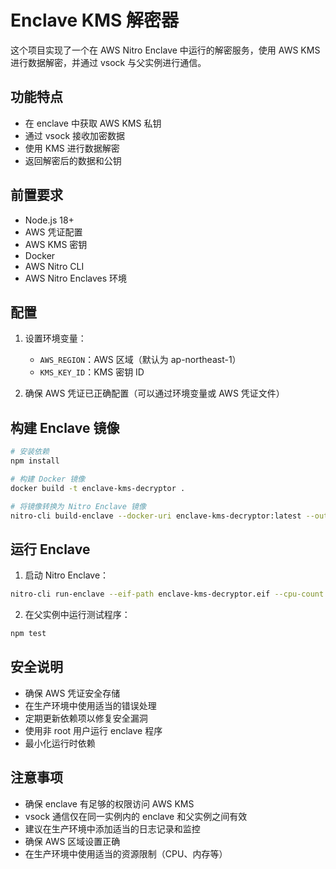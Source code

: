 # Enclave KMS 解密器

这个项目实现了一个在 AWS Nitro Enclave 中运行的解密服务，使用 AWS KMS 进行数据解密，并通过 vsock 与父实例进行通信。

## 功能特点

- 在 enclave 中获取 AWS KMS 私钥
- 通过 vsock 接收加密数据
- 使用 KMS 进行数据解密
- 返回解密后的数据和公钥

## 前置要求

- Node.js 18+
- AWS 凭证配置
- AWS KMS 密钥
- Docker
- AWS Nitro CLI
- AWS Nitro Enclaves 环境

## 配置

1. 设置环境变量：
   - `AWS_REGION`：AWS 区域（默认为 ap-northeast-1）
   - `KMS_KEY_ID`：KMS 密钥 ID

2. 确保 AWS 凭证已正确配置（可以通过环境变量或 AWS 凭证文件）

## 构建 Enclave 镜像

```bash
# 安装依赖
npm install

# 构建 Docker 镜像
docker build -t enclave-kms-decryptor .

# 将镜像转换为 Nitro Enclave 镜像
nitro-cli build-enclave --docker-uri enclave-kms-decryptor:latest --output-file enclave-kms-decryptor.eif
```

## 运行 Enclave

1. 启动 Nitro Enclave：
```bash
nitro-cli run-enclave --eif-path enclave-kms-decryptor.eif --cpu-count 2 --memory-size 512 --attach
```

2. 在父实例中运行测试程序：
```bash
npm test
```

## 安全说明

- 确保 AWS 凭证安全存储
- 在生产环境中使用适当的错误处理
- 定期更新依赖项以修复安全漏洞
- 使用非 root 用户运行 enclave 程序
- 最小化运行时依赖

## 注意事项

- 确保 enclave 有足够的权限访问 AWS KMS
- vsock 通信仅在同一实例内的 enclave 和父实例之间有效
- 建议在生产环境中添加适当的日志记录和监控
- 确保 AWS 区域设置正确
- 在生产环境中使用适当的资源限制（CPU、内存等） 